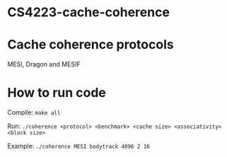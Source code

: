 # CS4223-cache-coherence


# Cache coherence protocols

MESI, Dragon and MESIF

# How to run code

Compile: `make all`

Run: `./coherence <protocol> <benchmark> <cache size> <associativity> <block size>`

Example: `./coherence MESI bodytrack 4096 2 16`
